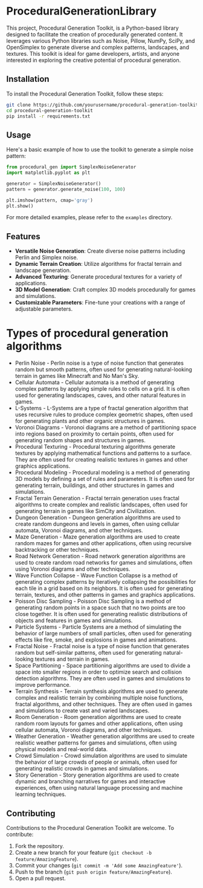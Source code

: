 # ProceduralGenerationLibrary

This project, Procedural Generation Toolkit, is a Python-based library designed to facilitate the creation of procedurally generated content. It leverages various Python libraries such as Noise, Pillow, NumPy, SciPy, and OpenSimplex to generate diverse and complex patterns, landscapes, and textures. This toolkit is ideal for game developers, artists, and anyone interested in exploring the creative potential of procedural generation.

## Installation

To install the Procedural Generation Toolkit, follow these steps:

```bash
git clone https://github.com/yourusername/procedural-generation-toolkit.git
cd procedural-generation-toolkit
pip install -r requirements.txt
```

## Usage

Here's a basic example of how to use the toolkit to generate a simple noise pattern:

```python
from procedural_gen import SimplexNoiseGenerator
import matplotlib.pyplot as plt

generator = SimplexNoiseGenerator()
pattern = generator.generate_noise(100, 100)

plt.imshow(pattern, cmap='gray')
plt.show()
```

For more detailed examples, please refer to the `examples` directory.

## Features
- **Versatile Noise Generation**: Create diverse noise patterns including Perlin and Simplex noise.
- **Dynamic Terrain Creation**: Utilize algorithms for fractal terrain and landscape generation.
- **Advanced Texturing**: Generate procedural textures for a variety of applications.
- **3D Model Generation**: Craft complex 3D models procedurally for games and simulations.
- **Customizable Parameters**: Fine-tune your creations with a range of adjustable parameters.

<h1>Types of procedural generation algorithms</h1>

<ul>
  <li>Perlin Noise - Perlin noise is a type of noise function that generates random but smooth patterns, often used for generating natural-looking terrain in games like Minecraft and No Man's Sky.</li>
  <li>Cellular Automata - Cellular automata is a method of generating complex patterns by applying simple rules to cells on a grid. It is often used for generating landscapes, caves, and other natural features in games.</li>
  <li>L-Systems - L-Systems are a type of fractal generation algorithm that uses recursive rules to produce complex geometric shapes, often used for generating plants and other organic structures in games.</li>
  <li>Voronoi Diagrams - Voronoi diagrams are a method of partitioning space into regions based on proximity to certain points, often used for generating random shapes and structures in games.</li>
  <li>Procedural Texturing - Procedural texturing algorithms generate textures by applying mathematical functions and patterns to a surface. They are often used for creating realistic textures in games and other graphics applications.</li>
  <li>Procedural Modeling - Procedural modeling is a method of generating 3D models by defining a set of rules and parameters. It is often used for generating terrain, buildings, and other structures in games and simulations.</li>
  <li>Fractal Terrain Generation - Fractal terrain generation uses fractal algorithms to create complex and realistic landscapes, often used for generating terrain in games like SimCity and Civilization.</li>
  <li>Dungeon Generation - Dungeon generation algorithms are used to create random dungeons and levels in games, often using cellular automata, Voronoi diagrams, and other techniques.</li>
  <li>Maze Generation - Maze generation algorithms are used to create random mazes for games and other applications, often using recursive backtracking or other techniques.</li>
  <li>Road Network Generation - Road network generation algorithms are used to create random road networks for games and simulations, often using Voronoi diagrams and other techniques.</li>
  <li>Wave Function Collapse - Wave Function Collapse is a method of generating complex patterns by iteratively collapsing the possibilities for each tile in a grid based on its neighbors. It is often used for generating terrain, textures, and other patterns in games and graphics applications.</li>
  <li>Poisson Disc Sampling - Poisson Disc Sampling is a method of generating random points in a space such that no two points are too close together. It is often used for generating realistic distributions of objects and features in games and simulations.</li>
  <li>Particle Systems - Particle Systems are a method of simulating the behavior of large numbers of small particles, often used for generating effects like fire, smoke, and explosions in games and animations.</li>
  <li>Fractal Noise - Fractal noise is a type of noise function that generates random but self-similar patterns, often used for generating natural-looking textures and terrain in games.</li>
  <li>Space Partitioning - Space partitioning algorithms are used to divide a space into smaller regions in order to optimize search and collision detection algorithms. They are often used in games and simulations to improve performance.</li>
  <li>Terrain Synthesis - Terrain synthesis algorithms are used to generate complex and realistic terrain by combining multiple noise functions, fractal algorithms, and other techniques. They are often used in games and simulations to create vast and varied landscapes.</li>
  <li>Room Generation - Room generation algorithms are used to create random room layouts for games and other applications, often using cellular automata, Voronoi diagrams, and other techniques.</li>
  <li>Weather Generation - Weather generation algorithms are used to create realistic weather patterns for games and simulations, often using physical models and real-world data.</li>
  <li>Crowd Simulation - Crowd simulation algorithms are used to simulate the behavior of large crowds of people or animals, often used for generating realistic crowds in games and simulations.</li>
  <li>Story Generation - Story generation algorithms are used to create dynamic and branching narratives for games and interactive experiences, often using natural language processing and machine learning techniques.</li>
</ul>

## Contributing

Contributions to the Procedural Generation Toolkit are welcome. To contribute:

1. Fork the repository.
2. Create a new branch for your feature (`git checkout -b feature/AmazingFeature`).
3. Commit your changes (`git commit -m 'Add some AmazingFeature'`).
4. Push to the branch (`git push origin feature/AmazingFeature`).
5. Open a pull request.
